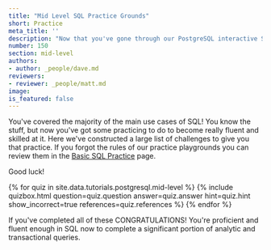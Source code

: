 ```yaml
---
title: "Mid Level SQL Practice Grounds"
short: Practice
meta_title: ''
description: "Now that you've gone through our PostgreSQL interactive SQL tutorials, you've got mid-level SQL fundamentals that you can apply to your data and databases. Put that knowledge to use in these SQL practice exercises."
number: 150
section: mid-level
authors:
- author: _people/dave.md
reviewers:
- reviewer: _people/matt.md
image: 
is_featured: false
---
```

You've covered the majority of the main use cases of SQL!  You know the stuff, but now you've got some practicing to do to become really fluent and skilled at it.  Here we've constructed a large list of challenges to give you that practice.  If you forgot the rules of our practice playgrounds you can review them in the [Basic SQL Practice](../basic-practice/) page.

Good luck!

{% for quiz in site.data.tutorials.postgresql.mid-level %}
  {% include quizbox.html
    question=quiz.question
    answer=quiz.answer
    hint=quiz.hint
    show_incorrect=true
    references=quiz.references
    %}
{% endfor %}


If you've completed all of these CONGRATULATIONS!  You're proficient and fluent enough in SQL now to complete a significant portion of analytic and transactional queries.
